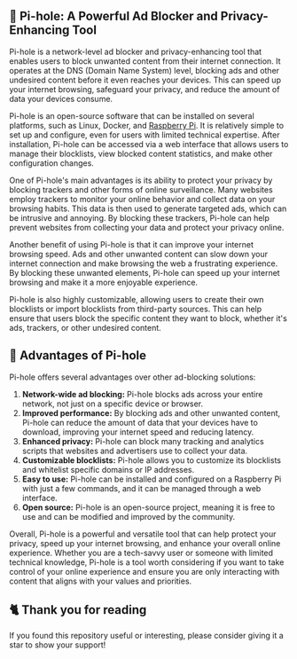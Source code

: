 ## 🍒 Pi-hole: A Powerful Ad Blocker and Privacy-Enhancing Tool
Pi-hole is a network-level ad blocker and privacy-enhancing tool that enables users to block unwanted content from their internet connection.
It operates at the DNS (Domain Name System) level, blocking ads and other undesired content before it even reaches your devices.
This can speed up your internet browsing, safeguard your privacy, and reduce the amount of data your devices consume.

Pi-hole is an open-source software that can be installed on several platforms, such as Linux, Docker, and [Raspberry Pi](../info/What%20is%20Raspberry%20Pi.md).
It is relatively simple to set up and configure, even for users with limited technical expertise.
After installation, Pi-hole can be accessed via a web interface that allows users to manage their blocklists, view blocked content statistics, and make other configuration changes.

One of Pi-hole's main advantages is its ability to protect your privacy by blocking trackers and other forms of online surveillance.
Many websites employ trackers to monitor your online behavior and collect data on your browsing habits.
This data is then used to generate targeted ads, which can be intrusive and annoying.
By blocking these trackers, Pi-hole can help prevent websites from collecting your data and protect your privacy online.

Another benefit of using Pi-hole is that it can improve your internet browsing speed.
Ads and other unwanted content can slow down your internet connection and make browsing the web a frustrating experience.
By blocking these unwanted elements, Pi-hole can speed up your internet browsing and make it a more enjoyable experience.

Pi-hole is also highly customizable, allowing users to create their own blocklists or import blocklists from third-party sources.
This can help ensure that users block the specific content they want to block, whether it's ads, trackers, or other undesired content.

## 🚀 Advantages of Pi-hole
Pi-hole offers several advantages over other ad-blocking solutions:
1. **Network-wide ad blocking:**
Pi-hole blocks ads across your entire network, not just on a specific device or browser.
2. **Improved performance:**
By blocking ads and other unwanted content, Pi-hole can reduce the amount of data that your devices have to download, improving your internet speed and reducing latency.
3. **Enhanced privacy:**
Pi-hole can block many tracking and analytics scripts that websites and advertisers use to collect your data.
4. **Customizable blocklists:**
Pi-hole allows you to customize its blocklists and whitelist specific domains or IP addresses.
5. **Easy to use:**
Pi-hole can be installed and configured on a Raspberry Pi with just a few commands, and it can be managed through a web interface.
6. **Open source:**
Pi-hole is an open-source project, meaning it is free to use and can be modified and improved by the community.

Overall, Pi-hole is a powerful and versatile tool that can help protect your privacy, speed up your internet browsing, and enhance your overall online experience.
Whether you are a tech-savvy user or someone with limited technical knowledge, Pi-hole is a tool worth considering if you want to take control of your online experience and ensure you are only interacting with content that aligns with your values and priorities.

## 🐈 Thank you for reading
If you found this repository useful or interesting, please consider giving it a star to show your support!